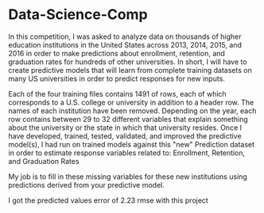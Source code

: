 # Data-Science-Comp
In this competition, I was asked to analyze data on thousands of higher education institutions in the United States across 2013, 2014, 2015, and 2016 in order to make predictions about enrollment, retention, and graduation rates for hundreds of other universities. In short, I will have to create predictive models that will learn from complete training datasets on many US universities in order to predict responses for new inputs.

Each of the four training files contains 1491 of rows, each of which corresponds to a U.S. college or university in addition to a header row. The names of each institution have been removed. Depending on the year, each row contains between 29 to 32 different variables that explain something about the university or the state in which that university resides.
Once I have developed, trained, tested, validated, and improved the predictive model(s), I had run on trained models against this "new" Prediction dataset in order to estimate response variables related to: Enrollment, Retention, and Graduation Rates

My job is to fill in these missing variables for these new institutions using predictions derived from your predictive model.

I got the predicted values error of 2.23 rmse with this project
